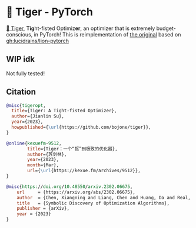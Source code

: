 # 🐯 Tiger - PyTorch

<a href="https://kexue.fm/archives/9512">🐯 Tiger</a>, **Tig**ht-fisted Optimiz**er**, an optimizer that is extremely budget-conscious, in PyTorch! This is reimplementation of <a href="https://github.com/bojone/tiger">the original</a> based on <a href="https://github.com/lucidrains/lion-pytorch">gh:lucidrains/lion-pytorch</a>

## WIP idk

Not fully tested!

## Citation

```bibtex
@misc{tigeropt,
  title={Tiger: A Tight-fisted Optimizer},
  author={Jianlin Su},
  year={2023},
  howpublished={\url{https://github.com/bojone/tiger}},
}
```

```bibtex
@online{kexuefm-9512,
        title={Tiger：一个“抠”到极致的优化器},
        author={苏剑林},
        year={2023},
        month={Mar},
        url={\url{https://kexue.fm/archives/9512}},
}
```

```bibtex
@misc{https://doi.org/10.48550/arxiv.2302.06675,
    url     = {https://arxiv.org/abs/2302.06675},
    author  = {Chen, Xiangning and Liang, Chen and Huang, Da and Real, Esteban and Wang, Kaiyuan and Liu, Yao and Pham, Hieu and Dong, Xuanyi and Luong, Thang and Hsieh, Cho-Jui and Lu, Yifeng and Le, Quoc V.},
    title   = {Symbolic Discovery of Optimization Algorithms},
    publisher = {arXiv},
    year = {2023}
}
```
